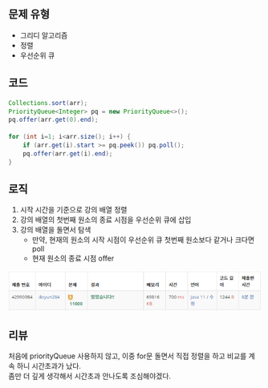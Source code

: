 ## 문제 유형
- 그리디 알고리즘
- 정렬
- 우선순위 큐

## 코드
```java
Collections.sort(arr);
PriorityQueue<Integer> pq = new PriorityQueue<>();
pq.offer(arr.get(0).end);

for (int i=1; i<arr.size(); i++) {
    if (arr.get(i).start >= pq.peek()) pq.poll();
    pq.offer(arr.get(i).end);
}
```

## 로직
1. 시작 시간을 기준으로 강의 배열 정렬
2. 강의 배열의 첫번째 원소의 종료 시점을 우선순위 큐에 삽입
3. 강의 배열을 돌면서 탐색
    - 만약, 현재의 원소의 시작 시점이 우선순위 큐 첫번째 원소보다 같거나 크다면 poll
    - 현재 원소의 종료 시점 offer

![img.png](img.png)

## 리뷰
처음에 priorityQueue 사용하지 않고, 이중 for문 돌면서 직접 정렬을 하고 비교를 계속 하니 시간초과가 났다. <br>
좀만 더 깊게 생각해서 시간초과 안나도록 조심해야겠다.